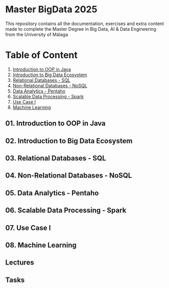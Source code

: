 # Master BigData 2025

This repository contains all the documentation, exercises and extra content made 
to complete the Master Degree in Big Data, AI & Data Engineering from the University of Málaga

# Table of Content

1. [Introduction to OOP in Java](#Java)
1. [Introduction to Big Data Ecosystem](#BigData)
1. [Relational Databases - SQL](#SQL)
1. [Non-Relational Databases - NoSQL](#NoSQL)
1. [Data Analytics - Pentaho](#Pentaho)
1. [Scalable Data Processing - Spark](#Spark)
1. [Use Case I](#UseCaseI)
1. [Machine Learning](#ML)


## 01. Introduction to OOP in Java <a name="Java"></a>

## 02. Introduction to Big Data Ecosystem <a name="BigData"></a>

## 03. Relational Databases - SQL <a name="SQL"></a>

## 04. Non-Relational Databases - NoSQL <a name="NoSQL"></a>

## 05. Data Analytics - Pentaho <a name="Pentaho"></a>

## 06. Scalable Data Processing - Spark <a name="Spark"></a>

## 07. Use Case I <a name="UseCaseI"></a>

## 08. Machine Learning <a name="ML"></a>


## Lectures

## Tasks

<!--
# Table of contents
1. [Introduction](#introduction)
2. [Some paragraph](#paragraph1)
    1. [Sub paragraph](#subparagraph1)
3. [Another paragraph](#paragraph2)

## This is the introduction <a name="introduction"></a>
Some introduction text, formatted in heading 2 style

## Some paragraph <a name="paragraph1"></a>
The first paragraph text

### Sub paragraph <a name="subparagraph1"></a>
This is a sub paragraph, formatted in heading 3 style

## Another paragraph <a name="paragraph2"></a>
The second paragraph text
-->